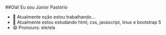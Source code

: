 ##Olá! Eu sou Júnior Pastório
- 🔭 Atualmente nção estou trabalhando...
- 🌱 Atualmente estou estudando html, css, javascript, linux e bootstrap 5
- 😄 Pronouns: ele/ela
